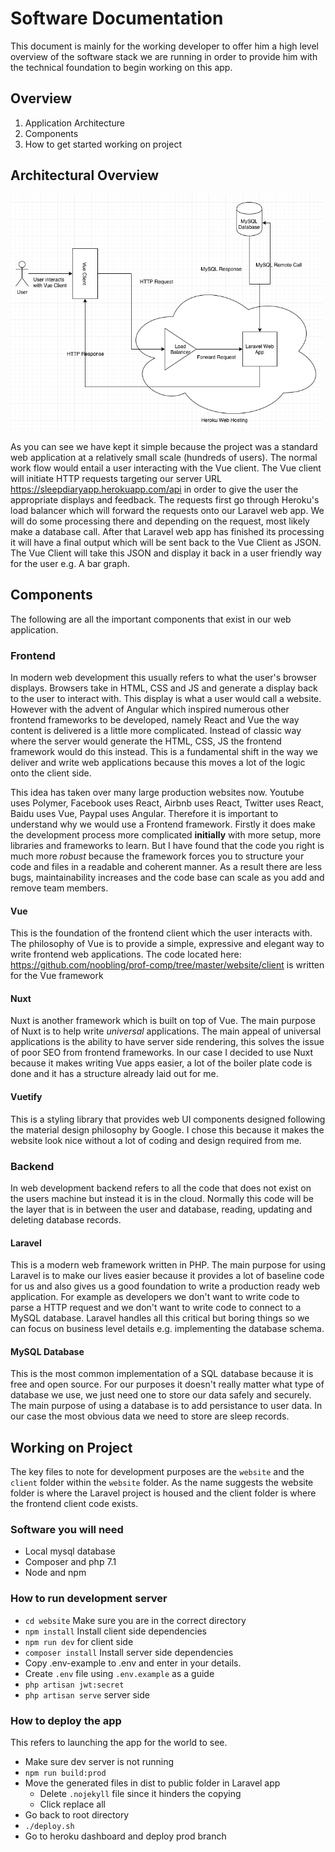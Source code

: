 # Software Documentation
This document is mainly for the working developer to offer him a high level overview of the software stack we are running in order to provide him with the technical foundation to begin working on this app.

## Overview
1. Application Architecture
2. Components
3. How to get started working on project

## Architectural Overview
<img src="architecture.png" width=500>

As you can see we have kept it simple because the project was a standard web application at a relatively small scale (hundreds of users).
The normal work flow would entail a user interacting with the Vue client. The Vue client will initiate HTTP requests targeting our server URL https://sleepdiaryapp.herokuapp.com/api in order to give the user the appropriate displays and feedback. The requests first go through Heroku's load balancer which will forward the requests onto our Laravel web app. We will do some processing there and depending on the request, most likely make a database call. After that Laravel web app has finished its processing it will have a final output which will be sent back to the Vue Client as JSON. The Vue Client will take this JSON and display it back in a user friendly way for the user e.g. A bar graph. 

## Components
The following are all the important components that exist in our web application.

### Frontend
In modern web development this usually refers to what the user's browser displays. Browsers take in HTML, CSS and JS and generate a display back to the user to interact with. This display is what a user would call a website. However with the advent of Angular which inspired numerous other frontend frameworks to be developed, namely React and Vue the way content is delivered is a little more complicated. Instead of classic way where the server would generate the HTML, CSS, JS the frontend framework would do this instead. This is a fundamental shift in the way we deliver and write web applications because this moves a lot of the logic onto the client side.

This idea has taken over many large production websites now. Youtube uses Polymer, Facebook uses React, Airbnb uses React, Twitter uses React, Baidu uses Vue, Paypal uses Angular. Therefore it is important to understand why we would use a Frontend framework. Firstly it does make the development process more complicated **initially** with more setup, more libraries and frameworks to learn. But I have found that the code you right is much more *robust* because the framework forces you to structure your code and files in a readable and coherent manner. As a result there are less bugs, maintainability increases and the code base can scale as you add and remove team members.

#### Vue
This is the foundation of the frontend client which the user interacts with. The philosophy of Vue is to provide a simple, expressive and elegant way to write frontend web applications. The code located here: https://github.com/noobling/prof-comp/tree/master/website/client is written for the Vue framework 

#### Nuxt
Nuxt is another framework which is built on top of Vue. The main purpose of Nuxt is to help write *universal* applications. The main appeal of universal applications is the ability to have server side rendering, this solves the issue of poor SEO from frontend frameworks. In our case I decided to use Nuxt because it makes writing Vue apps easier, a lot of the boiler plate code is done and it has a structure already laid out for me. 

#### Vuetify
This is a styling library that provides web UI components designed following the material design philosophy by Google. I chose this because it makes the website look nice without a lot of coding and design required from me.

### Backend
In web development backend refers to all the code that does not exist on the users machine but instead it is in the cloud. Normally this code will be the layer that is in between the user and database, reading, updating and deleting database records. 

#### Laravel 
This is a modern web framework written in PHP. The main purpose for using Laravel is to make our lives easier because it provides a lot of baseline code for us and also gives us a good foundation to write a production ready web application. For example as developers we don't want to write code to parse a HTTP request and we don't want to write code to connect to a MySQL database. Laravel handles all this critical but boring things so we can focus on business level details e.g. implementing the database schema.

#### MySQL Database
This is the most common implementation of a SQL database because it is free and open source. For our purposes it doesn't really matter what type of database we use, we just need one to store our data safely and securely. The main purpose of using a database is to add persistance to user data. In our case the most obvious data we need to store are sleep records. 

## Working on Project
The key files to note for development purposes are the `website` and the `client` folder within the `website` folder. As the name suggests the website folder is where the Laravel project is housed and the client folder is where the frontend client code exists. 

### Software you will need
* Local mysql database
* Composer and php 7.1
* Node and npm 

### How to run development server
* `cd website` Make sure you are in the correct directory
* `npm install` Install client side dependencies
* `npm run dev` for client side
* `composer install` Install server side dependencies
* Copy .env-example to .env and enter in your details.
* Create `.env` file using `.env.example` as a guide
* `php artisan jwt:secret`
* `php artisan serve` server side


### How to deploy the app
This refers to launching the app for the world to see.

* Make sure dev server is not running
* `npm run build:prod`
* Move the generated files in dist to public folder in Laravel app
  * Delete `.nojekyll` file since it hinders the copying
  * Click replace all
* Go back to root directory
* `./deploy.sh`
* Go to heroku dashboard and deploy prod branch

